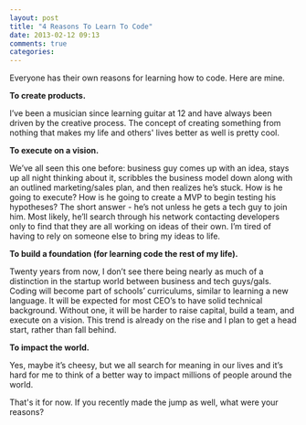 ```yaml
---
layout: post
title: "4 Reasons To Learn To Code"
date: 2013-02-12 09:13
comments: true
categories: 
---
```


Everyone has their own reasons for learning how to code. Here are mine. 

<strong>To create products.</strong>

I’ve been a musician since learning guitar at 12 and have always been driven by the creative process. The concept of creating something from nothing that makes my life and others' lives better as well is pretty cool. 

<strong>To execute on a vision.</strong>

We’ve all seen this one before: business guy comes up with an idea, stays up all night thinking about it, scribbles the business model down along with an outlined marketing/sales plan, and then realizes he’s stuck. How is he going to execute? How is he going to create a MVP to begin testing his hypotheses? The short answer - he’s not unless he gets a tech guy to join him. Most likely, he’ll search through his network contacting developers only to find that they are all working on ideas of their own. I’m tired of having to rely on someone else to bring my ideas to life. 

<strong>To build a foundation (for learning code the rest of my life).</strong>

Twenty years from now, I don’t see there being nearly as much of a distinction in the startup world between business and tech guys/gals. Coding will become part of schools’ curriculums, similar to learning a new language. It will be expected for most CEO’s to have solid technical background. Without one, it will be harder to raise capital, build a team, and execute on a vision. This trend is already on the rise and I plan to get a head start, rather than fall behind. 

<strong>To impact the world.</strong>

Yes, maybe it’s cheesy, but we all search for meaning in our lives and it’s hard for me to think of a better way to impact millions of people around the world. 

That's it for now. If you recently made the jump as well, what were your reasons?